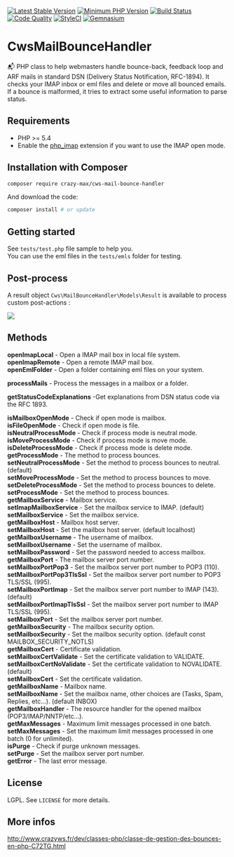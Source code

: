 [![Latest Stable Version](https://img.shields.io/packagist/v/crazy-max/cws-mail-bounce-handler.svg?style=flat-square)](https://packagist.org/packages/crazy-max/cws-mail-bounce-handler)
[![Minimum PHP Version](https://img.shields.io/badge/php-%3E%3D%205.3.2-8892BF.svg?style=flat-square)](https://php.net/)
[![Build Status](https://img.shields.io/travis/crazy-max/CwsMailBounceHandler/master.svg?style=flat-square)](https://travis-ci.org/crazy-max/CwsMailBounceHandler)
[![Code Quality](https://img.shields.io/codacy/grade/8f7ffe61570648478edabbd77dcad644.svg?style=flat-square)](https://www.codacy.com/app/crazy-max/CwsMailBounceHandler)
[![StyleCI](https://styleci.io/repos/9326633/shield?style=flat-square)](https://styleci.io/repos/9326633)
[![Gemnasium](https://img.shields.io/gemnasium/crazy-max/CwsMailBounceHandler.svg?style=flat-square)](https://gemnasium.com/github.com/crazy-max/CwsMailBounceHandler)

# CwsMailBounceHandler

📬 PHP class to help webmasters handle bounce-back, feedback loop and ARF mails in standard DSN (Delivery Status Notification, RFC-1894).
It checks your IMAP inbox or eml files and delete or move all bounced emails.
If a bounce is malformed, it tries to extract some useful information to parse status.

## Requirements

* PHP >= 5.4
* Enable the [php_imap](http://php.net/manual/en/book.imap.php) extension if you want to use the IMAP open mode.

## Installation with Composer

```bash
composer require crazy-max/cws-mail-bounce-handler
```

And download the code:

```bash
composer install # or update
```

## Getting started

See `tests/test.php` file sample to help you.<br />
You can use the eml files in the `tests/emls` folder for testing.

## Post-process

A result object `Cws\MailBounceHandler\Models\Result` is available to process custom post-actions :

![](https://raw.github.com/crazy-max/CwsMailBounceHandler/master/example.png)

## Methods

**openImapLocal** - Open a IMAP mail box in local file system.<br />
**openImapRemote** - Open a remote IMAP mail box.<br />
**openEmlFolder** - Open a folder containing eml files on your system.<br />

**processMails** - Process the messages in a mailbox or a folder.<br />

**getStatusCodeExplanations** -Get explanations from DSN status code via the RFC 1893.<br />

**isMailboxOpenMode** - Check if open mode is mailbox.<br />
**isFileOpenMode** - Check if open mode is file.<br />
**isNeutralProcessMode** - Check if process mode is neutral mode.<br />
**isMoveProcessMode** - Check if process mode is move mode.<br />
**isDeleteProcessMode** - Check if process mode is delete mode.<br />
**getProcessMode** - The method to process bounces.<br />
**setNeutralProcessMode** - Set the method to process bounces to neutral. (default)<br />
**setMoveProcessMode** - Set the method to process bounces to move.<br />
**setDeleteProcessMode** - Set the method to process bounces to delete.<br />
**setProcessMode** - Set the method to process bounces.<br />
**getMailboxService** - Mailbox service.<br />
**setImapMailboxService** - Set the mailbox service to IMAP. (default)<br />
**setMailboxService** - Set the mailbox service.<br />
**getMailboxHost** - Mailbox host server.<br />
**setMailboxHost** - Set the mailbox host server. (default localhost)<br />
**getMailboxUsername** - The username of mailbox.<br />
**setMailboxUsername** - Set the username of mailbox.<br />
**setMailboxPassword** - Set the password needed to access mailbox.<br />
**getMailboxPort** - The mailbox server port number.<br />
**setMailboxPortPop3** - Set the mailbox server port number to POP3 (110).<br />
**setMailboxPortPop3TlsSsl** - Set the mailbox server port number to POP3 TLS/SSL (995).<br />
**setMailboxPortImap** - Set the mailbox server port number to IMAP (143). (default)<br />
**setMailboxPortImapTlsSsl** - Set the mailbox server port number to IMAP TLS/SSL (995).<br />
**setMailboxPort** - Set the mailbox server port number.<br />
**getMailboxSecurity** - The mailbox security option.<br />
**setMailboxSecurity** - Set the mailbox security option. (default const MAILBOX_SECURITY_NOTLS)<br />
**getMailboxCert** - Certificate validation.<br />
**setMailboxCertValidate** - Set the certificate validation to VALIDATE.<br />
**setMailboxCertNoValidate** - Set the certificate validation to NOVALIDATE. (default)<br />
**setMailboxCert** - Set the certificate validation.<br />
**getMailboxName** - Mailbox name.<br />
**setMailboxName** - Set the mailbox name, other choices are (Tasks, Spam, Replies, etc...). (default INBOX)<br />
**getMailboxHandler** - The resource handler for the opened mailbox (POP3/IMAP/NNTP/etc...).<br />
**getMaxMessages** - Maximum limit messages processed in one batch.<br />
**setMaxMessages** - Set the maximum limit messages processed in one batch (0 for unlimited).<br />
**isPurge** - Check if purge unknown messages.<br />
**setPurge** - Set the mailbox server port number.<br />
**getError** - The last error message.<br />

## License

LGPL. See `LICENSE` for more details.

## More infos

http://www.crazyws.fr/dev/classes-php/classe-de-gestion-des-bounces-en-php-C72TG.html
